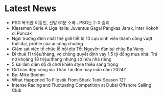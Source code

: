 # Latest News
-  PSG 복귀한 이강인, 선발 61분 소화…PSG는 2-0 승리
-  Klasemen Serie A Liga Italia: Juventus Gagal Pangkas Jarak, Inter Kokoh di Puncak
-  Ngôi trường đỉnh nhất thế giới tiết lộ 10 cựu sinh viên thành công vượt thời đại, profile của ai cũng choáng
-  Giám sát việc tổ chức lễ hội dịp Tết Nguyên đán tại chùa Ba Vàng
-  Đi thuê 11 triệu/tháng, vợ chồng quyết định vay 1,5 tỷ đồng mua nhà: Trả nợ khoảng 18 triệu/tháng nhưng sở hữu nhà riêng
-  5 sai lầm diện đồ đi chơi khiến style thiếu sang trọng
-  Giờ nào đẹp cúng vía Thần Tài đón may mắn năm 2024?
-  By: Mike Boehm
-  What Happened To Flipstik From Shark Tank Season 12?
-  Intense Racing and Fluctuating Competition at Dubai Offshore Sailing Club
